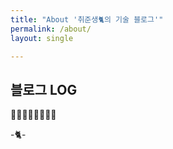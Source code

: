 ```yaml
---
title: "About '취준생🐈의 기술 블로그'"
permalink: /about/
layout: single

---
```


## 블로그 LOG

🐱‍💻🐱‍💻🐱‍💻🐱‍💻

-🐈-